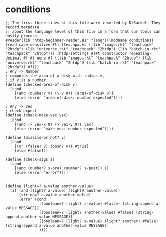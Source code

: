 

# conditions

    ;; The first three lines of this file were inserted by DrRacket. They record metadata
    ;; about the language level of this file in a form that our tools can easily process.
    #reader(lib "htdp-beginner-reader.ss" "lang")((modname conditions) (read-case-sensitive #t) (teachpacks ((lib "image.rkt" "teachpack" "2htdp") (lib "universe.rkt" "teachpack" "2htdp") (lib "batch-io.rkt" "teachpack" "2htdp"))) (htdp-settings #(#t constructor repeating-decimal #f #t none #f ((lib "image.rkt" "teachpack" "2htdp") (lib "universe.rkt" "teachpack" "2htdp") (lib "batch-io.rkt" "teachpack" "2htdp")) #f)))
    ; Any -> Number
    ; computes the area of a disk with radius v, 
    ; if v is a number
    (define (checked-area-of-disk v)
      (cond
        [(and (number? v) (> v 0)) (area-of-disk v)]
        [else (error "area-of-disk: number expected")]))
    
    ; Any -> vec
    ; check expect
    (define (check-make-vec vec)
      (cond
        [(and (> vex-x 0) (> vex-y 0)) vec]
        [else (error "make-vec: number expected")]))
    
    (define (missile-or-not? v)
      (cond
        [(or (false? v) (posn? v)) #true]
        [else #false]))
    
    (define (check-sigs s)
      (cond
        [(and (number? s-pre) (number? s-post)) s]
        [else (error "error")]))
    
    
    (define (light=? a-value another-value)
      (if (and (light? a-value) (light? another-value))
          (string=? a-value another-value)
          (error (cond
                   [(boolean=? (light? a-value) #false) (string-append a-value MESSAGE)]
                   [(boolean=? (light? another-value) #false) (string-append another-value MESSAGE)]
                   [(boolean=? (light? a-value) (light? another) #false) (string-append a-value another-value MESSAGE)]
                   ))))

